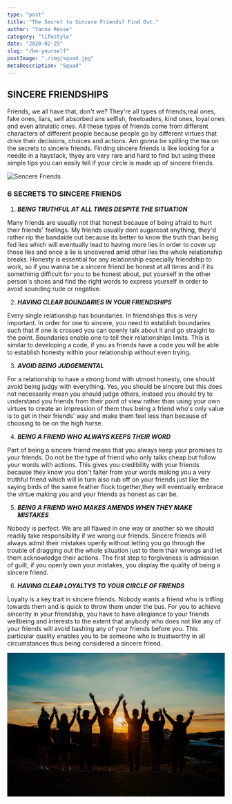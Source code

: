 ```yaml
---
type: "post"
title: "The Secret to Sincere Friends? Find Out."
author: "Yanna Resse"
category: "lifestyle"
date: "2020-02-25"
slug: "/be-yourself"
postImage: "./img/squad.jpg"
metaDescription: "Squad"
---
```


## SINCERE FRIENDSHIPS

Friends, we all have that, don't we? They're all types of friends;real ones, fake ones, liars, self absorbed ans selfish, freeloaders, kind ones, loyal ones and even altruistic ones. All these types of friends come from different characters of different people because people go by different virtues that drive their decisions, choices and actions. Am gonna be spilling the tea on the secrets to sincere friends. Finding sincere friends is like looking for a needle in a haystack, thyey are very rare and hard to find but using these simple tips you can easily tell if your circle is made up of sincere friends.

![Sencere Friends](./img/friends.jpg)

### 6 SECRETS TO SINCERE FRIENDS

1.  _**BEING TRUTHFUL AT ALL TIMES DESPITE THE SITUATION**_

Many friends are usually not that honest because of being afraid to hurt their friends' feelings. My friends usually dont sugarcoat anything, they'd rather rip the bandaide out because its better to know the truth than being fed lies which will eventually lead to having more lies in order to cover up those lies and once a lie is uncovered amid other lies the whole relationship breaks. Honesty is essential for any relationship especially friendship to work, so if you wanna be a sincere friend be honest at all times and if its somethimg difficult for you to be honest about, put yourself in the other person's shoes and find the right words to express yourself in order to avoid sounding rude or negative.

2.  _**HAVING CLEAR BOUNDARIES IN YOUR FRIENDSHIPS**_

Every single relationship has boundaries. In friendships this is very important. In order for one to sincere, you need to establish boundaries such that if one is crossed you can openly talk about it and go straight to the point. Boundaries enable one to tell their relationships limits. This is similar to developing a code, if you as friends have a code you will be able to establish honesty within your relationship without even trying.

3.  _**AVOID BEING JUDGEMENTAL**_

For a relationship to have a strong bond with utmost honesty, one should avoid being judgy with everything. Yes, you should be sincere but this does not necessarily mean you should judge others, instaed you should try to understand you friends from their point of view rather than using your own virtues to create an impression of them thus being a friend who's only value is to get in their friends' way and make them feel less than because of choosing to be on the high horse.

4.  _**BEING A FRIEND WHO ALWAYS KEEPS THEIR WORD**_

Part of being a sincere friend means that you always keep your promises to your friends. Do not be the type of friend who only talks cheap but follow your words with actions. This gives you credibility with your friends because they know you don't falter from your words making you a very truthful friend which will in turn also rub off on your friends just like the saying birds of the same feather flock together,they will eventually embrace the virtue making you and your friends as honest as can be.

5. _**BEING A FRIEND WHO MAKES AMENDS WHEN THEY MAKE MISTAKES**_

Nobody is perfect. We are all flawed in one way or another so we should readily take responsibility if we wrong our friends. Sincere friends will always admit their mistakes openly without letting you go through the trouble of dragging out the whole situation just to them thair wrongs and let them acknowledge their actions. The first step to forgiveness is admission of guilt, if you openly own your mistakes, you display the quality of being a sincere friend.

6. _**HAVING CLEAR LOYALTYS TO YOUR CIRCLE OF FRIENDS**_

Loyalty is a key trait in sincere friends. Nobody wants a friend who is trifling towards them and is quick to throw them under the bus. For you to achieve sincerity in your friendship, you have to have allegiance to your friends wellbeing and interests to the extent that anybody who does not like any of your friends will avoid bashing any of your friends before you. This particular quality enables you to be someone who is trustworthy in all circumstances thus being considered a sincere friend.

![ Squad](./img/squad2.jpg)
